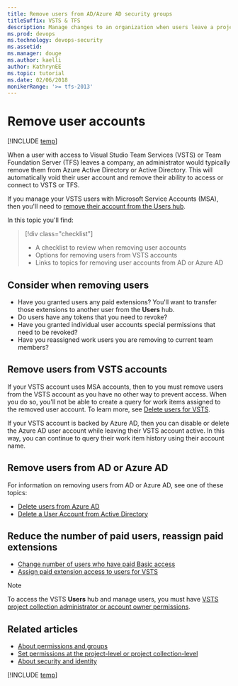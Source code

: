 ```yaml
---
title: Remove users from AD/Azure AD security groups 
titleSuffix: VSTS & TFS
description: Manage changes to an organization when users leave a project or company by removing their user account from AD/Azure AD security groups  
ms.prod: devops
ms.technology: devops-security
ms.assetid: 
ms.manager: douge
ms.author: kaelli
author: KathrynEE
ms.topic: tutorial
ms.date: 02/06/2018
monikerRange: '>= tfs-2013'
---
```


# Remove user accounts

[!INCLUDE [temp](../../_shared/version-vsts-tfs-all-versions.md)]

When a user with access to Visual Studio Team Services (VSTS) or Team Foundation Server (TFS) leaves a company, an administrator would typically remove them from Azure Active Directory or Active Directory. This will automatically void their user account and remove their ability to access or connect to VSTS or TFS. 

If you manage your VSTS users with Microsoft Service Accounts (MSA), then you'll need to [remove their account from the Users hub](../accounts/delete-organization-users.md). 

In this topic you'll find:
> [!div class="checklist"]
> * A checklist to review when removing user accounts
> * Options for removing users from VSTS accounts
> * Links to topics for removing user accounts from AD or Azure AD  

## Consider when removing users

* Have you granted users any paid extensions? You'll want to transfer those extensions to another user from the **Users** hub. 
* Do users have any tokens that you need to revoke?
* Have you granted individual user accounts special permissions that need to be revoked? 
* Have you reassigned work users you are removing to current team members? 

## Remove users from VSTS accounts

If your VSTS account uses MSA accounts, then to you must remove users from the VSTS account as you have no other way to prevent access. When you do so, you'll not be able to create a query for work items assigned to the removed user account. To learn more, see [Delete users for VSTS](../accounts/delete-organization-users.md).

If your VSTS account is backed by Azure AD, then you can disable or delete the Azure AD user account while leaving their VSTS account active. In this way, you can continue to query their work item history using their account name.

## Remove users from AD or Azure AD

For information on removing users from AD or Azure AD, see one of these topics: 

* [Delete users from Azure AD](https://docs.microsoft.com/azure/active-directory/add-users-azure-active-directory#delete-users-from-azure-ad)
* [Delete a User Account from Active Directory](https://technet.microsoft.com/en-us/library/cc753730.aspx)

## Reduce the number of paid users, reassign paid extensions

* [Change number of users who have paid Basic access](../../billing/buy-basic-access-add-users.md)
* [Assign paid extension access to users for VSTS](../../marketplace/assign-paid-extensions.md)

> [!NOTE]
> To access the VSTS **Users** hub and manage users, you must have 
[VSTS project collection administrator or account owner permissions](lookup-account-owner-admin.md).

## Related articles

* [About permissions and groups](../../organizations/security/about-permissions.md)
* [Set permissions at the project-level or project collection-level](set-project-collection-level-permissions.md)
* [About security and identity](about-security-identity.md)

[!INCLUDE [temp](../../_shared/help-support-shared.md)]
